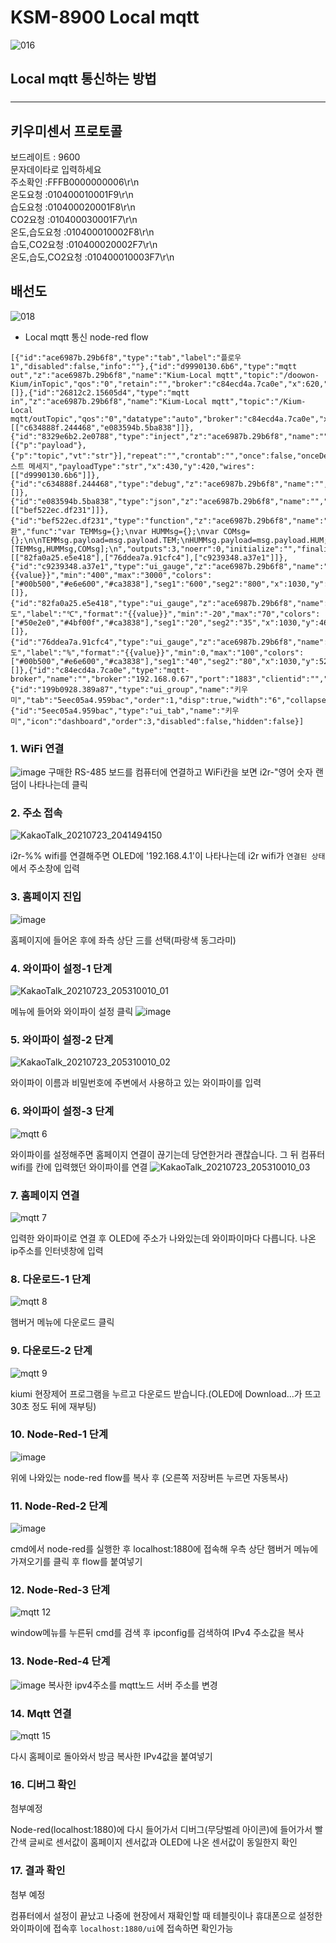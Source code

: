 # KSM-8900 Local mqtt 

![016](https://user-images.githubusercontent.com/83691399/124417807-f4639f80-dd94-11eb-9a02-b59e1b55a9aa.png)

## Local mqtt 통신하는 방법
### 
---
## 키우미센서 프로토콜
>
보드레이트 : 9600   
문자데이타로 입력하세요   
주소확인 :FFFB0000000006\r\n   
온도요청 :010400010001F9\r\n   
습도요청 :010400020001F8\r\n   
CO2요청 :010400030001F7\r\n   
온도,습도요청 :010400010002F8\r\n   
습도,CO2요청 :010400020002F7\r\n   
온도,습도,CO2요청 :010400010003F7\r\n   

## 배선도
![018](https://user-images.githubusercontent.com/83691399/124417589-68517800-dd94-11eb-8e46-ad3d20f0020b.png)


* Local mqtt 통신 node-red flow 
```
[{"id":"ace6987b.29b6f8","type":"tab","label":"플로우 1","disabled":false,"info":""},{"id":"d9990130.6b6","type":"mqtt out","z":"ace6987b.29b6f8","name":"Kium-Local mqtt","topic":"/doowon-Kium/inTopic","qos":"0","retain":"","broker":"c84ecd4a.7ca0e","x":620,"y":420,"wires":[]},{"id":"26812c2.15605d4","type":"mqtt in","z":"ace6987b.29b6f8","name":"Kium-Local mqtt","topic":"/Kium-Local mqtt/outTopic","qos":"0","datatype":"auto","broker":"c84ecd4a.7ca0e","x":430,"y":480,"wires":[["c634888f.244468","e083594b.5ba838"]]},{"id":"8329e6b2.2e0788","type":"inject","z":"ace6987b.29b6f8","name":"","props":[{"p":"payload"},{"p":"topic","vt":"str"}],"repeat":"","crontab":"","once":false,"onceDelay":0.1,"topic":"","payload":"테스트 메세지","payloadType":"str","x":430,"y":420,"wires":[["d9990130.6b6"]]},{"id":"c634888f.244468","type":"debug","z":"ace6987b.29b6f8","name":"","active":true,"tosidebar":true,"console":false,"tostatus":false,"complete":"payload","targetType":"msg","statusVal":"","statusType":"auto","x":730,"y":480,"wires":[]},{"id":"e083594b.5ba838","type":"json","z":"ace6987b.29b6f8","name":"","property":"payload","action":"","pretty":false,"x":670,"y":540,"wires":[["bef522ec.df231"]]},{"id":"bef522ec.df231","type":"function","z":"ace6987b.29b6f8","name":"변환","func":"var TEMMsg={};\nvar HUMMsg={};\nvar COMsg={};\n\nTEMMsg.payload=msg.payload.TEM;\nHUMMsg.payload=msg.payload.HUM;\nCOMsg.payload=msg.payload.CO;\n\nreturn [TEMMsg,HUMMsg,COMsg];\n","outputs":3,"noerr":0,"initialize":"","finalize":"","x":810,"y":540,"wires":[["82fa0a25.e5e418"],["76ddea7a.91cfc4"],["c9239348.a37e1"]]},{"id":"c9239348.a37e1","type":"ui_gauge","z":"ace6987b.29b6f8","name":"","group":"199b0928.389a87","order":2,"width":"3","height":"3","gtype":"wave","title":"CO2","label":"ph","format":"{{value}}","min":"400","max":"3000","colors":["#00b500","#e6e600","#ca3838"],"seg1":"600","seg2":"800","x":1030,"y":580,"wires":[]},{"id":"82fa0a25.e5e418","type":"ui_gauge","z":"ace6987b.29b6f8","name":"","group":"199b0928.389a87","order":0,"width":"3","height":"3","gtype":"donut","title":"온도","label":"℃","format":"{{value}}","min":"-20","max":"70","colors":["#50e2e0","#4bf00f","#ca3838"],"seg1":"20","seg2":"35","x":1030,"y":460,"wires":[]},{"id":"76ddea7a.91cfc4","type":"ui_gauge","z":"ace6987b.29b6f8","name":"","group":"199b0928.389a87","order":1,"width":"3","height":"3","gtype":"wave","title":"습도","label":"%","format":"{{value}}","min":0,"max":"100","colors":["#00b500","#e6e600","#ca3838"],"seg1":"40","seg2":"80","x":1030,"y":520,"wires":[]},{"id":"c84ecd4a.7ca0e","type":"mqtt-broker","name":"","broker":"192.168.0.67","port":"1883","clientid":"","usetls":false,"compatmode":false,"keepalive":"60","cleansession":true,"birthTopic":"","birthQos":"0","birthPayload":"","closeTopic":"","closeQos":"0","closePayload":"","willTopic":"","willQos":"0","willPayload":""},{"id":"199b0928.389a87","type":"ui_group","name":"키우미","tab":"5eec05a4.959bac","order":1,"disp":true,"width":"6","collapse":false},{"id":"5eec05a4.959bac","type":"ui_tab","name":"키우미","icon":"dashboard","order":3,"disabled":false,"hidden":false}]
```
### 1. WiFi 연결
![image](https://user-images.githubusercontent.com/83691399/126777406-46c9ff77-3d1c-4bc0-aa98-ae60ed82e6ae.png)
구매한 RS-485 보드를 컴퓨터에 연결하고 WiFi칸을 보면 i2r-"영어 숫자 랜덤이 나타나는데 클릭
### 2. 주소 접속
![KakaoTalk_20210723_2041494150](https://user-images.githubusercontent.com/83691399/126777070-fc1cf060-c942-4574-a215-7b38ad262e33.jpg)

i2r-%% wifi를 연결해주면 OLED에 '192.168.4.1'이 나타나는데 i2r wifi가 `연결된 상태`에서 주소창에 입력
### 3. 홈페이지 진입
![image](https://user-images.githubusercontent.com/83691399/126776951-9e653337-48b3-4bc4-a419-f141e57f9ce7.png)

홈페이지에 들어온 후에 좌측 상단 三를 선택(파랑색 동그라미)
### 4. 와이파이 설정-1 단계
![KakaoTalk_20210723_205310010_01](https://user-images.githubusercontent.com/83691399/126778287-9a1f9dc5-6338-4862-925e-bf33e53389ac.jpg)


메뉴에 들어와 와이파이 설정 클릭
![image](https://user-images.githubusercontent.com/83691399/126778330-63100784-5e85-4be9-8489-14bb139bf9d1.png)

### 5. 와이파이 설정-2 단계
![KakaoTalk_20210723_205310010_02](https://user-images.githubusercontent.com/83691399/126778190-6c1a2ac8-cadc-4f0b-bde1-768a5ca9b24a.jpg)

와이파이 이름과 비밀번호에 주변에서 사용하고 있는 와이파이를 입력
### 6. 와이파이 설정-3 단계
![mqtt 6](https://user-images.githubusercontent.com/37902752/126635746-1390f1db-d594-4352-86c8-6420861d871d.JPG)

와이파이를 설정해주면 홈페이지 연결이 끊기는데 당연한거라 괜찮습니다. 그 뒤 컴퓨터 wifi를 칸에 입력했던 와이파이를 연결
![KakaoTalk_20210723_205310010_03](https://user-images.githubusercontent.com/83691399/126778366-46c3b8ad-c9b1-4a1d-a253-29bdc699fc1a.jpg)
### 7. 홈페이지 연결
![mqtt 7](https://user-images.githubusercontent.com/37902752/126635748-43d8cf3c-4791-4c46-b373-00e1e3e9f9ac.JPG)

입력한 와이파이로 연결 후 OLED에 주소가 나와있는데 와이파이마다 다릅니다. 나온 ip주소를 인터넷창에 입력
### 8. 다운로드-1 단계
![mqtt 8](https://user-images.githubusercontent.com/37902752/126635751-f1cb5855-64db-4857-a95b-b76d84dd75fe.JPG)

햄버거 메뉴에 다운로드 클릭
### 9. 다운로드-2 단계
![mqtt 9](https://user-images.githubusercontent.com/37902752/126635753-97589095-b46e-4cb9-8efc-ccdb6e3f4194.JPG)

kiumi 현장제어 프로그램을 누르고 다운로드 받습니다.(OLED에 Download...가 뜨고 30초 정도 뒤에 재부팅)
### 10. Node-Red-1 단계
![image](https://user-images.githubusercontent.com/83691399/126778751-bfb16b20-a78f-47b4-bf53-8d92fb5c063e.png)

위에 나와있는 node-red flow를 복사 후 (오른쪽 저장버튼 누르면 자동복사)
### 11. Node-Red-2 단계
![image](https://user-images.githubusercontent.com/83691399/126778843-d36fe0c9-5653-439d-b990-a53972a81874.png)

cmd에서 node-red를 실행한 후 localhost:1880에 접속해 우측 상단 햄버거 메뉴에 가져오기를 클릭 후 flow를 붙여넣기 
### 12. Node-Red-3 단계
![mqtt 12](https://user-images.githubusercontent.com/37902752/126635758-08ac0a84-2297-4fc3-b40a-a2101f286073.JPG)

window메뉴를 누른뒤 cmd를 검색 후 ipconfig를 검색하여 IPv4 주소값을 복사
### 13. Node-Red-4 단계 
![image](https://user-images.githubusercontent.com/83691399/126779048-6c6dae19-4670-4cb1-98fa-f1338967e056.png)
복사한 ipv4주소를 mqtt노드 서버  주소를 변경
### 14. Mqtt 연결
![mqtt 15](https://user-images.githubusercontent.com/37902752/126635726-ce34f76a-63e1-4ee3-b1d9-d89c7e22f02c.JPG)

다시 홈페이로 돌아와서 방금 복사한  IPv4값을 붙여넣기
### 16. 디버그 확인
첨부예정

Node-red(localhost:1880)에 다시 들어가서 디버그(무당벌레 아이콘)에 들어가서 빨간색 글씨로 센서값이 홈페이지 센서값과 OLED에 나온 센서값이 동일한지 확인
### 17. 결과 확인
첨부 예정

컴퓨터에서 설정이 끝났고 나중에 현장에서 재확인할 때 테블릿이나 휴대폰으로 설정한 와이파이에 접속후 `localhost:1880/ui`에 접속하면 확인가능
